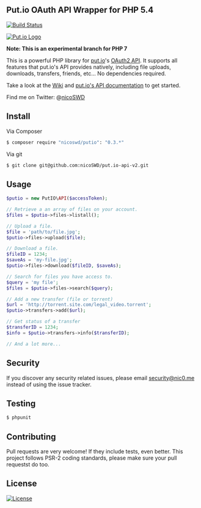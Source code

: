 ## Put.io OAuth API Wrapper for PHP 5.4

[![Build Status](https://travis-ci.org/nicoSWD/put.io-api-v2.svg?branch=php7)](https://travis-ci.org/nicoSWD/put.io-api-v2)

[![Put.io Logo](http://s15.postimg.org/j2ewelz5n/putio_logo.png)](https://put.io/)

**Note: This is an experimental branch for PHP 7**

This is a powerful PHP library for [put.io](https://put.io/)'s [OAuth2 API](https://api.put.io/v2/docs/).
It supports all features that put.io's API provides natively, including file uploads, downloads, transfers, friends, etc... No dependencies required.

Take a look at the [Wiki](https://github.com/nicoSWD/put.io-api-v2/wiki/) and [put.io's API documentation](https://api.put.io/v2/docs/) to get started.

Find me on Twitter: @[nicoSWD](https://twitter.com/nicoSWD)

## Install

Via Composer

``` bash
$ composer require "nicoswd/putio": "0.3.*"
```

Via git
``` bash
$ git clone git@github.com:nicoSWD/put.io-api-v2.git
```


## Usage

```php
$putio = new PutIO\API($accessToken);

// Retrieve a an array of files on your account.
$files = $putio->files->listall();

// Upload a file.
$file = 'path/to/file.jpg';
$putio->files->upload($file);

// Download a file.
$fileID = 1234;
$saveAs = 'my-file.jpg';
$putio->files->download($fileID, $saveAs);

// Search for files you have access to.
$query = 'my file';
$files = $putio->files->search($query);

// Add a new transfer (file or torrent)
$url = 'http://torrent.site.com/legal_video.torrent';
$putio->transfers->add($url);

// Get status of a transfer
$transferID = 1234;
$info = $putio->transfers->info($transferID);

// And a lot more...
```

## Security

If you discover any security related issues, please email security@nic0.me instead of using the issue tracker.

## Testing

``` bash
$ phpunit
```

## Contributing
Pull requests are very welcome! If they include tests, even better. This project follows PSR-2 coding standards, please make sure your pull requestst do too.

## License

[![License](https://img.shields.io/packagist/l/nicoSWD/putio.svg)](https://packagist.org/packages/nicoswd/putio)
